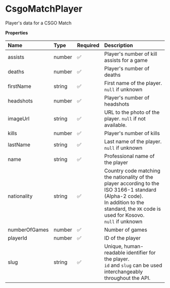 # CsgoMatchPlayer

Player's data for a CSGO Match

**Properties**

| Name          | Type   | Required | Description                                                                                                                                                                                         |
| :------------ | :----- | :------- | :-------------------------------------------------------------------------------------------------------------------------------------------------------------------------------------------------- |
| assists       | number | ✅       | Player's number of kill assists for a game                                                                                                                                                          |
| deaths        | number | ✅       | Player's number of deaths                                                                                                                                                                           |
| firstName     | string | ✅       | First name of the player. `null` if unknown                                                                                                                                                         |
| headshots     | number | ✅       | Player's number of headshots                                                                                                                                                                        |
| imageUrl      | string | ✅       | URL to the photo of the player. `null` if not available.                                                                                                                                            |
| kills         | number | ✅       | Player's number of kills                                                                                                                                                                            |
| lastName      | string | ✅       | Last name of the player. `null` if unknown                                                                                                                                                          |
| name          | string | ✅       | Professional name of the player                                                                                                                                                                     |
| nationality   | string | ✅       | Country code matching the nationality of the player according to the ISO 3166-1 standard (Alpha-2 code). <br/>In addition to the standard, the `XK` code is used for Kosovo. <br/>`null` if unknown |
| numberOfGames | number | ✅       | Number of games                                                                                                                                                                                     |
| playerId      | number | ✅       | ID of the player                                                                                                                                                                                    |
| slug          | string | ✅       | Unique, human-readable identifier for the player. <br/>`id` and `slug` can be used interchangeably throughout the API.                                                                              |
